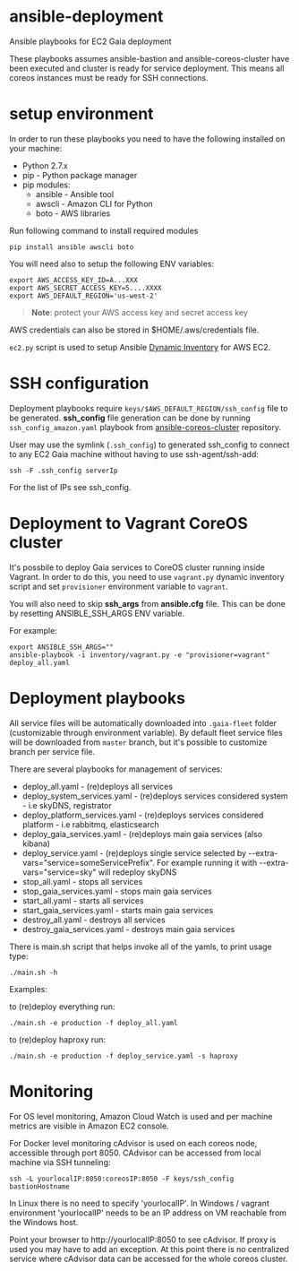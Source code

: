 # ansible-deployment
Ansible playbooks for EC2 Gaia deployment

These playbooks assumes ansible-bastion and ansible-coreos-cluster have been executed and cluster is ready for service deployment. This means all coreos instances must be ready for SSH connections.

# setup environment

In order to run these playbooks you need to have the following installed on your machine:
- Python 2.7.x
- pip - Python package manager
- pip modules:
  - ansible - Ansible tool
  - awscli - Amazon CLI for Python
  - boto - AWS libraries

Run following command to install required modules
```
pip install ansible awscli boto
```

You will need also to setup the following ENV variables:
```
export AWS_ACCESS_KEY_ID=A...XXX
export AWS_SECRET_ACCESS_KEY=5....XXXX
export AWS_DEFAULT_REGION='us-west-2'

```
> **Note**: protect your AWS access key and secret access key

AWS credentials can also be stored in $HOME/.aws/credentials file.

`ec2.py` script is used to setup Ansible [Dynamic Inventory](http://docs.ansible.com/ansible/intro_dynamic_inventory.html) for AWS EC2.

# SSH configuration

Deployment playbooks require `keys/$AWS_DEFAULT_REGION/ssh_config` file to be generated. **ssh_config** file generation can be done by running `ssh_config_amazon.yaml` playbook 
from [ansible-coreos-cluster](https://github.com/gaia-adm/ansible-coreos-cluster) repository.

User may use the symlink (`.ssh_config`) to generated ssh_config to connect to any EC2 Gaia machine without having to use ssh-agent/ssh-add:
```
ssh -F .ssh_config serverIp
```

For the list of IPs see ssh_config.

# Deployment to Vagrant CoreOS cluster

It's possbile to deploy Gaia services to CoreOS cluster running inside Vagrant. 
In order to do this, you need to use `vagrant.py` dynamic inventory script and set `provisioner` environment variable to `vagrant`.

You will also need to skip **ssh_args** from **ansible.cfg** file. This can be done by resetting ANSIBLE_SSH_ARGS ENV variable.

For example:
```
export ANSIBLE_SSH_ARGS=""
ansible-playbook -i inventory/vagrant.py -e "provisioner=vagrant" deploy_all.yaml
```

# Deployment playbooks

All service files will be automatically downloaded into `.gaia-fleet` folder (customizable through environment variable). By default fleet service files will be downloaded from `master` branch, but it's possible to customize branch per service file.


There are several playbooks for management of services:
- deploy_all.yaml - (re)deploys all services
- deploy_system_services.yaml - (re)deploys services considered system - i.e skyDNS, registrator
- deploy_platform_services.yaml - (re)deploys services considered platform - i.e rabbitmq, elasticsearch
- deploy_gaia_services.yaml - (re)deploys main gaia services (also kibana)
- deploy_service.yaml - (re)deploys single service selected by --extra-vars="service=someServicePrefix". For example running it with --extra-vars="service=sky" will redeploy skyDNS
- stop_all.yaml - stops all services
- stop_gaia_services.yaml - stops main gaia services
- start_all.yaml - starts all services
- start_gaia_services.yaml - starts main gaia services
- destroy_all.yaml - destroys all services
- destroy_gaia_services.yaml - destroys main gaia services

There is main.sh script that helps invoke all of the yamls, to print usage type:
```
./main.sh -h
```

Examples:

to (re)deploy everything run:
```
./main.sh -e production -f deploy_all.yaml
```

to (re)deploy haproxy run:
```
./main.sh -e production -f deploy_service.yaml -s haproxy
```

# Monitoring

For OS level monitoring, Amazon Cloud Watch is used and per machine metrics are visible in Amazon EC2 console.

For Docker level monitoring cAdvisor is used on each coreos node, accessible through port 8050. CAdvisor can be accessed from local machine via SSH tunneling:

```
ssh -L yourlocalIP:8050:coreosIP:8050 -F keys/ssh_config bastionHostname
```

In Linux there is no need to specify 'yourlocalIP'. In Windows / vagrant environment 'yourlocalIP' needs to be an IP address on VM reachable from the Windows host.

Point your browser to http://yourlocalIP:8050 to see cAdvisor. If proxy is used you may have to add an exception. At this point there is no centralized service where cAdvisor data can be accessed for the whole coreos cluster.
